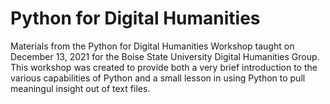 # Python for Digital Humanities

Materials from the Python for Digital Humanities Workshop taught on December 13, 2021 for the Boise State University Digital Humanities Group. This workshop was created to provide both a very brief introduction to the various capabilities of Python and a small lesson in using Python to pull meaningul insight out of text files.  
